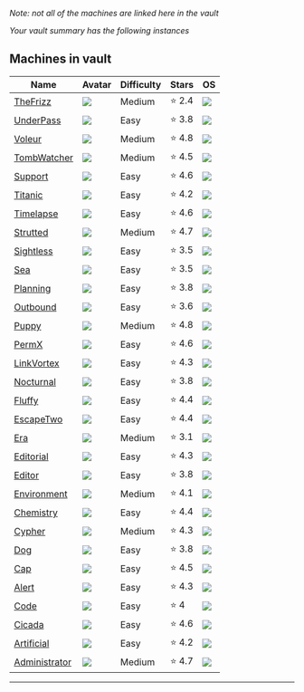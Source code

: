 
*Note: not all of the machines are linked here in the vault* 

*Your vault summary has the following instances* 

## Machines in vault

| Name                                                         | Avatar                                                                        | Difficulty | Stars  | OS                                                    |
| ------------------------------------------------------------ | ----------------------------------------------------------------------------- | ---------- | ------ | ----------------------------------------------------- |
| [TheFrizz](/HackTheBox-Writeups/TheFrizz/Notes.md)           | ![](https://www.hackthebox.com//avatars/c91ef1b641cf88156c7a9d3793d54216.png) | Medium     | ⭐️ 2.4 | ![](<img style = "width=20%" src =/img/Windows.png/>) |
| [UnderPass](/HackTheBox-Writeups/UnderPass/Notes.md)         | ![](https://www.hackthebox.com//avatars/456a4d2e52f182847fb0a2dba0420a44.png) | Easy       | ⭐️ 3.8 | ![](/img/Linux.png)                                   |
| [Voleur](/HackTheBox-Writeups/Voleur/Notes.md)               | ![](https://www.hackthebox.com//avatars/635619778e50cc8f69df91cc6ae149c4.png) | Medium     | ⭐️ 4.8 | ![](/img/Windows.png)                                 |
| [TombWatcher](/HackTheBox-Writeups/TombWatcher/Notes.md)     | ![](https://www.hackthebox.com//avatars/59c74a969b4fec16cd8072d253ca9917.png) | Medium     | ⭐️ 4.5 | ![](/img/Windows.png)                                 |
| [Support](/HackTheBox-Writeups/Support/Notes.md)             | ![](https://www.hackthebox.com//avatars/833a3b1f7f96b5708d19b6de084c3201.png) | Easy       | ⭐️ 4.6 | ![](/img/Windows.png)                                 |
| [Titanic](/HackTheBox-Writeups/Titanic/Notes.md)             | ![](https://www.hackthebox.com//avatars/eb5942ec56dd9b6feb06dcf8af8aefc6.png) | Easy       | ⭐️ 4.2 | ![](/img/Linux.png)                                   |
| [Timelapse](/HackTheBox-Writeups/Timelapse/Notes.md)         | ![](https://www.hackthebox.com//avatars/bae443f73a706fc8eebc6fb740128295.png) | Easy       | ⭐️ 4.6 | ![](/img/Windows.png)                                 |
| [Strutted](/HackTheBox-Writeups/Strutted/Notes.md)           | ![](https://www.hackthebox.com//avatars/cb2df0a9511e5634451e3fb6c8ddc509.png) | Medium     | ⭐️ 4.7 | ![](/img/Linux.png)                                   |
| [Sightless](/HackTheBox-Writeups/Sightless/Notes.md)         | ![](https://www.hackthebox.com//avatars/f96160a20e9cf0138885238444b47404.png) | Easy       | ⭐️ 3.5 | ![](/img/Linux.png)                                   |
| [Sea](/HackTheBox-Writeups/Sea/Notes.md)                     | ![](https://www.hackthebox.com//avatars/0011f6725aed869f8683589cb08c90d0.png) | Easy       | ⭐️ 3.5 | ![](/img/Linux.png)                                   |
| [Planning](/HackTheBox-Writeups/Planning/Notes.md)           | ![](https://www.hackthebox.com//avatars/c9efb253e7d1d9b407113e11afdaa905.png) | Easy       | ⭐️ 3.8 | ![](/img/Linux.png)                                   |
| [Outbound](/HackTheBox-Writeups/Outbound/Notes.md)           | ![](https://www.hackthebox.com//avatars/b1096fc86df3fb6035baad7f599094be.png) | Easy       | ⭐️ 3.6 | ![](/img/Linux.png)                                   |
| [Puppy](/HackTheBox-Writeups/Notes.md)                       | ![](https://www.hackthebox.com//avatars/6a127b39657062e42c1a8dfdcd23475d.png) | Medium     | ⭐️ 4.8 | ![](/img/Windows.png)                                 |
| [PermX](/HackTheBox-Writeups/PermX/Notes.md)                 | ![](https://www.hackthebox.com//avatars/3ec233f1bf70b096a66f8a452e7cd52f.png) | Easy       | ⭐️ 4.6 | ![](/img/Linux.png)                                   |
| [LinkVortex](/HackTheBox-Writeups/LinkVortex/Notes.md)       | ![](https://www.hackthebox.com//avatars/97f12db8fafed028448e29e30be7efac.png) | Easy       | ⭐️ 4.3 | ![](/img/Linux.png)                                   |
| [Nocturnal](/HackTheBox-Writeups/Nocturnal/Notes.md)         | ![](https://www.hackthebox.com//avatars/f6a56cec6e9826b4ed124fb4155abc66.png) | Easy       | ⭐️ 3.8 | ![](/img/Linux.png)                                   |
| [Fluffy](/HackTheBox-Writeups/Fluffy/Notes.md)               | ![](https://www.hackthebox.com//avatars/ef8fc92ac7cccd8afa4412241432f064.png) | Easy       | ⭐️ 4.4 | ![](/img/Windows.png)                                 |
| [EscapeTwo](/HackTheBox-Writeups/EscapeTwo/Notes.md)         | ![](https://www.hackthebox.com//avatars/d5fcf2425893a73cf137284e2de580e1.png) | Easy       | ⭐️ 4.4 | ![](/img/Windows.png)                                 |
| [Era](/HackTheBox-Writeups/Era/Notes.md)                     | ![](https://www.hackthebox.com//avatars/fcd00b2542a936e4281ba19e0bd0b025.png) | Medium     | ⭐️ 3.1 | ![](/img/Linux.png)                                   |
| [Editorial](/HackTheBox-Writeups/Editorial/Notes.md)         | ![](https://www.hackthebox.com//avatars/a466db5ce4f7aaea98f588d1cb71a0aa.png) | Easy       | ⭐️ 4.3 | ![](/img/Linux.png)                                   |
| [Editor](/HackTheBox-Writeups/Editor/Notes.md)               | ![](https://www.hackthebox.com//avatars/ba9dec0d022d3c3b6a96aa5dba4772c7.png) | Easy       | ⭐️ 3.8 | ![](/img/Linux.png)                                   |
| [Environment](/HackTheBox-Writeups/Environment/Notes.md)     | ![](https://www.hackthebox.com//avatars/757eeb9b0f530e71875f0219d0d477e4.png) | Medium     | ⭐️ 4.1 | ![](/img/Linux.png)                                   |
| [Chemistry](/HackTheBox-Writeups/Chemistry/Notes.md)         | ![](https://www.hackthebox.com//avatars/b8f3d660af2d3ed0929eb119e33526cf.png) | Easy       | ⭐️ 4.4 | ![](/img/Linux.png)                                   |
| [Cypher](/HackTheBox-Writeups/Cypher/Notes.md)               | ![](https://www.hackthebox.com//avatars/765cd4be6f3a366ca83c7ea60bbcaaa8.png) | Medium     | ⭐️ 4.3 | ![](/img/Linux.png)                                   |
| [Dog](/HackTheBox-Writeups/Dog/Notes.md)                     | ![](https://www.hackthebox.com//avatars/426830ea2ae4f05f7892ad89195f8276.png) | Easy       | ⭐️ 3.8 | ![](/img/Linux.png)                                   |
| [Cap](/HackTheBox-Writeups/Cap/Notes.md)                     | ![](https://www.hackthebox.com//avatars/70ea3357a2d090af11a0953ec8717e90.png) | Easy       | ⭐️ 4.5 | ![](/img/Linux.png)                                   |
| [Alert](/HackTheBox-Writeups/Alert/Notes.md)                 | ![](https://www.hackthebox.com//avatars/6f4647030d6aadc676b8d8a459de344f.png) | Easy       | ⭐️ 4.3 | ![](/img/Linux.png)                                   |
| [Code](/HackTheBox-Writeups/Code/Notes.md)                   | ![](https://www.hackthebox.com//avatars/55cc3528cd7ad96f67c4f0c715efe286.png) | Easy       | ⭐️ 4   | ![](/img/Linux.png)                                   |
| [Cicada](/HackTheBox-Writeups/Cicada/Notes.md)               | ![](https://www.hackthebox.com//avatars/79616a32a057e5e672dadb51bb96dd04.png) | Easy       | ⭐️ 4.6 | ![](/img/Windows.png)                                 |
| [Artificial](/HackTheBox-Writeups/Artificial/Notes.md)       | ![](https://www.hackthebox.com//avatars/e6633d6c2b1d824c3756eb21aeed7590.png) | Easy       | ⭐️ 4.2 | ![](/img/Linux.png)                                   |
| [Administrator](/HackTheBox-Writeups/Administrator/Notes.md) | ![](https://www.hackthebox.com//avatars/9d232b1558b7543c7cb85f2774687363.png) | Medium     | ⭐️ 4.7 | ![](/img/Windows.png)                                 |

----------------------
